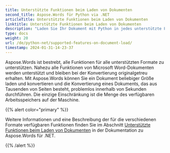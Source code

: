 ```yaml
---
title: Unterstützte Funktionen beim Laden von Dokumenten
second_title: Aspose.Words für Python via .NET
articleTitle: Unterstützte Funktionen beim Laden von Dokumenten
linktitle: Unterstützte Funktionen beim Laden von Dokumenten
description: "Laden Sie Ihr Dokument mit Python in jedes unterstützte Format. Importieren und konvertieren Sie ein Dokument beliebiger Größe."
type: docs
weight: 20
url: /de/python-net/supported-features-on-document-load/
timestamp: 2024-01-31-14-23-37
---
```


Aspose.Words ist bestrebt, alle Funktionen für alle unterstützten Formate zu unterstützen. Nahezu alle Funktionen von Microsoft Word-Dokumenten werden unterstützt und bleiben bei der Konvertierung originalgetreu erhalten. Mit Aspose.Words können Sie ein Dokument beliebiger Größe laden und konvertieren und die Konvertierung eines Dokuments, das aus Tausenden von Seiten besteht, problemlos innerhalb von Sekunden durchführen. Die einzige Einschränkung ist die Menge des verfügbaren Arbeitsspeichers auf der Maschine.

{{% alert color="primary" %}}

Weitere Informationen und eine Beschreibung der für die verschiedenen Formate verfügbaren Funktionen finden Sie im Abschnitt [Unterstützte Funktionen beim Laden von Dokumenten](/words/de/net/supported-features-on-document-load/) in der Dokumentation zu Aspose.Words für .NET.

{{% /alert %}}
